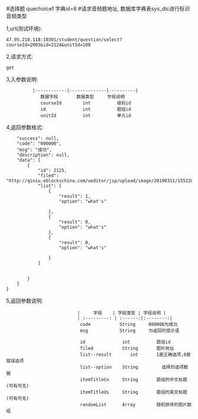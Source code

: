 #选择题  quechoice1 字典id=6
#请求音频题地址, 数据库字典表sys_dic进行标识音频类型

1,url(测试环境): 

    47.95.218.118:10301/student/question/select?courseId=2003&id=2124&unitId=108
    
2,请求方式: 

    get
    
3,入参数说明:

              |------------|--------------|----------|
                 数据字段       数据类型     字段说明
                 courseId        int          级别id
                 id              int          题组id
                 unitId          int          单元id
4,返回参数格式:

```{
    "success": null,
    "code": "000000",
    "msg": "成功",
    "description": null,
    "data": [
        {
            "id": 2125,
            "filed": "http://qiniu.eblockschina.com/ueditor/jsp/upload/image/20190311/1552288438668002527.png",
            "list": [
                {
                    "result": 1,
                    "option": "what's"
               
                },
                {
                    "result": 0,
                    "option": "what's"                
                },
                {
                    "result": 0,
                    "option": "what's"
                  
                }
            ]
          
        
        }
    ]
}
```
5,返回参数说明:

                               |     字段    | 字段类型 | 字段说明 |
                               | :---------: | :------:|:--------:|
                                code           String     000000为成功
                                msg            String     为返回的提示语
                                
                                id              int          题组id
                                filed           String       图片地址
                                list--result       int       1是正确选项,0是错误选项
                                list--option    String         选择的选项数据
                                itemTitleCn     String       题组的中文标题(可有可无)
                                itemTitleUs     String       题组的英文标题(可有可无)
                                randomList      Array        随机排序的图片数组


